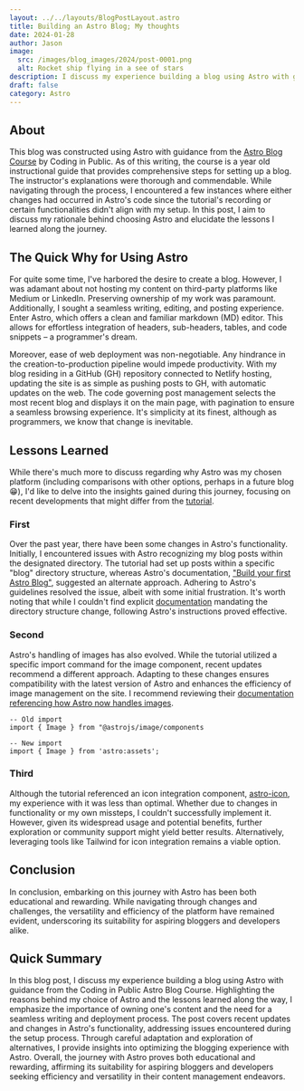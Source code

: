 ```yaml
---
layout: ../../layouts/BlogPostLayout.astro
title: Building an Astro Blog; My thoughts
date: 2024-01-28
author: Jason
image:
  src: /images/blog_images/2024/post-0001.png
  alt: Rocket ship flying in a see of stars
description: I discuss my experience building a blog using Astro with guidance from the Coding in Public Astro Blog Course.
draft: false
category: Astro
---
```


## About
This blog was constructed using Astro with guidance from the [Astro Blog Course](https://www.youtube.com/watch?v=6XzyobQYQVQ&t=4555s) by Coding in Public. As of this writing, the course is a year old instructional guide that provides comprehensive steps for setting up a blog. The instructor's explanations were thorough and commendable. While navigating through the process, I encountered a few instances where either changes had occurred in Astro's code since the tutorial's recording or certain functionalities didn't align with my setup. In this post, I aim to discuss my rationale behind choosing Astro and elucidate the lessons I learned along the journey.

## The Quick Why for Using Astro
For quite some time, I've harbored the desire to create a blog. However, I was adamant about not hosting my content on third-party platforms like Medium or LinkedIn. Preserving ownership of my work was paramount. Additionally, I sought a seamless writing, editing, and posting experience. Enter Astro, which offers a clean and familiar markdown (MD) editor. This allows for effortless integration of headers, sub-headers, tables, and code snippets – a programmer's dream.

Moreover, ease of web deployment was non-negotiable. Any hindrance in the creation-to-production pipeline would impede productivity. With my blog residing in a GitHub (GH) repository connected to Netlify hosting, updating the site is as simple as pushing posts to GH, with automatic updates on the web. The code governing post management selects the most recent blog and displays it on the main page, with pagination to ensure a seamless browsing experience. It's simplicity at its finest, although as programmers, we know that change is inevitable.

## Lessons Learned
While there's much more to discuss regarding why Astro was my chosen platform (including comparisons with other options, perhaps in a future blog 😁), I'd like to delve into the insights gained during this journey, focusing on recent developments that might differ from the <a href="https://www.youtube.com/watch?v=6XzyobQYQVQ&t=4555s" target="_blank">tutorial</a>.

### First
Over the past year, there have been some changes in Astro's functionality. Initially, I encountered issues with Astro recognizing my blog posts within the designated directory. The tutorial had set up posts within a specific "blog" directory structure, whereas Astro's documentation, <a href="https://docs.astro.build/en/tutorial/0-introduction/" target="_blank">"Build your first Astro Blog"</a>, suggested an alternate approach. Adhering to Astro's guidelines resolved the issue, albeit with some initial frustration. It's worth noting that while I couldn't find explicit <a href="https://docs.astro.build/en/core-concepts/routing/#_top" target="_blank">documentation</a> mandating the directory structure change, following Astro's instructions proved effective.

### Second
Astro's handling of images has also evolved. While the tutorial utilized a specific import command for the image component, recent updates recommend a different approach. Adapting to these changes ensures compatibility with the latest version of Astro and enhances the efficiency of image management on the site. I recommend reviewing their <a href="https://docs.astro.build/en/guides/images/#_top" target="_blank">documentation referencing how Astro now handles images</a>.

``` 
-- Old import
import { Image } from "@astrojs/image/components

-- New import
import { Image } from 'astro:assets';
```

### Third
Although the tutorial referenced an icon integration component,  <a href="https://github.com/natemoo-re/astro-icon#readme" target="_blank">astro-icon</a>, my experience with it was less than optimal. Whether due to changes in functionality or my own missteps, I couldn't successfully implement it. However, given its widespread usage and potential benefits, further exploration or community support might yield better results. Alternatively, leveraging tools like Tailwind for icon integration remains a viable option.

## Conclusion
In conclusion, embarking on this journey with Astro has been both educational and rewarding. While navigating through changes and challenges, the versatility and efficiency of the platform have remained evident, underscoring its suitability for aspiring bloggers and developers alike.

## Quick Summary
In this blog post, I discuss my experience building a blog using Astro with guidance from the Coding in Public Astro Blog Course. Highlighting the reasons behind my choice of Astro and the lessons learned along the way, I emphasize the importance of owning one's content and the need for a seamless writing and deployment process. The post covers recent updates and changes in Astro's functionality, addressing issues encountered during the setup process. Through careful adaptation and exploration of alternatives, I provide insights into optimizing the blogging experience with Astro. Overall, the journey with Astro proves both educational and rewarding, affirming its suitability for aspiring bloggers and developers seeking efficiency and versatility in their content management endeavors.